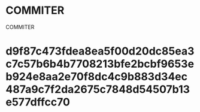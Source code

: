 # COMMITER
COMMITER






# d9f87c473fdea8ea5f00d20dc85ea3c7c57b6b4b7708213bfe2bcbf9653eb924e8aa2e70f8dc4c9b883d34ec487a9c7f2da2675c7848d54507b13e577dffcc70
